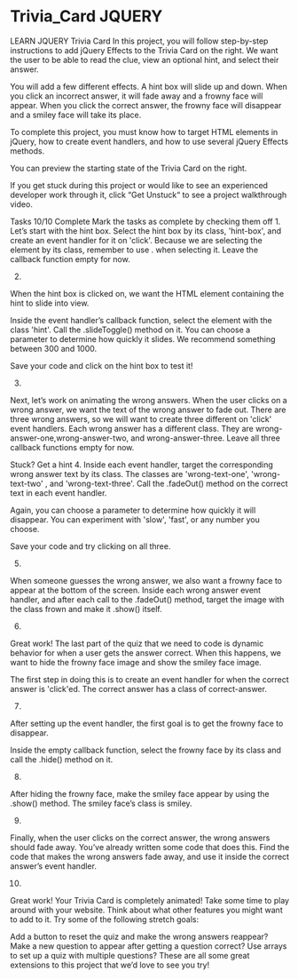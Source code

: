 # Trivia_Card JQUERY
LEARN JQUERY
Trivia Card
In this project, you will follow step-by-step instructions to add jQuery Effects to the Trivia Card on the right. We want the user to be able to read the clue, view an optional hint, and select their answer.

You will add a few different effects. A hint box will slide up and down. When you click an incorrect answer, it will fade away and a frowny face will appear. When you click the correct answer, the frowny face will disappear and a smiley face will take its place.

To complete this project, you must know how to target HTML elements in jQuery, how to create event handlers, and how to use several jQuery Effects methods.

You can preview the starting state of the Trivia Card on the right.

If you get stuck during this project or would like to see an experienced developer work through it, click “Get Unstuck“ to see a project walkthrough video.

Tasks
10/10 Complete
Mark the tasks as complete by checking them off
1.
Let’s start with the hint box. Select the hint box by its class, 'hint-box', and create an event handler for it on 'click'. Because we are selecting the element by its class, remember to use . when selecting it. Leave the callback function empty for now.

2.
When the hint box is clicked on, we want the HTML element containing the hint to slide into view.

Inside the event handler’s callback function, select the element with the class 'hint'. Call the .slideToggle() method on it. You can choose a parameter to determine how quickly it slides. We recommend something between 300 and 1000.

Save your code and click on the hint box to test it!

3.
Next, let’s work on animating the wrong answers. When the user clicks on a wrong answer, we want the text of the wrong answer to fade out. There are three wrong answers, so we will want to create three different on 'click' event handlers. Each wrong answer has a different class. They are wrong-answer-one,wrong-answer-two, and wrong-answer-three. Leave all three callback functions empty for now.


Stuck? Get a hint
4.
Inside each event handler, target the corresponding wrong answer text by its class. The classes are 'wrong-text-one', 'wrong-text-two' , and 'wrong-text-three'. Call the .fadeOut() method on the correct text in each event handler.

Again, you can choose a parameter to determine how quickly it will disappear. You can experiment with 'slow', 'fast', or any number you choose.

Save your code and try clicking on all three.

5.
When someone guesses the wrong answer, we also want a frowny face to appear at the bottom of the screen. Inside each wrong answer event handler, and after each call to the .fadeOut() method, target the image with the class frown and make it .show() itself.

6.
Great work! The last part of the quiz that we need to code is dynamic behavior for when a user gets the answer correct. When this happens, we want to hide the frowny face image and show the smiley face image.

The first step in doing this is to create an event handler for when the correct answer is 'click'ed. The correct answer has a class of correct-answer.

7.
After setting up the event handler, the first goal is to get the frowny face to disappear.

Inside the empty callback function, select the frowny face by its class and call the .hide() method on it.

8.
After hiding the frowny face, make the smiley face appear by using the .show() method. The smiley face’s class is smiley.

9.
Finally, when the user clicks on the correct answer, the wrong answers should fade away. You’ve already written some code that does this. Find the code that makes the wrong answers fade away, and use it inside the correct answer’s event handler.

10.
Great work! Your Trivia Card is completely animated! Take some time to play around with your website. Think about what other features you might want to add to it. Try some of the following stretch goals:

Add a button to reset the quiz and make the wrong answers reappear?
Make a new question to appear after getting a question correct?
Use arrays to set up a quiz with multiple questions?
These are all some great extensions to this project that we’d love to see you try!
